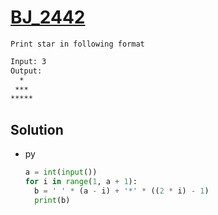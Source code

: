 # [BJ_2442](https://acmicpc.net/problem/2442)

```en
Print star in following format
```

```txt
Input: 3
Output:
  *
 ***
*****
```

## Solution

* py

  ```py
  a = int(input())
  for i in range(1, a + 1):
    b = ' ' * (a - i) + '*' * ((2 * i) - 1)
    print(b)
  ```
